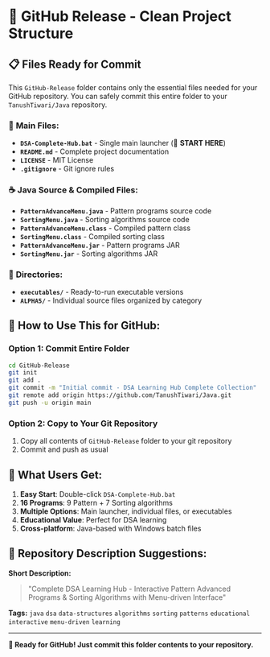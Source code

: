 # 📁 GitHub Release - Clean Project Structure

## 📋 **Files Ready for Commit**

This `GitHub-Release` folder contains only the essential files needed for your GitHub repository. You can safely commit this entire folder to your `TanushTiwari/Java` repository.

### 🚀 **Main Files:**
- **`DSA-Complete-Hub.bat`** - Single main launcher (🎯 **START HERE**)
- **`README.md`** - Complete project documentation
- **`LICENSE`** - MIT License
- **`.gitignore`** - Git ignore rules

### ☕ **Java Source & Compiled Files:**
- **`PatternAdvanceMenu.java`** - Pattern programs source code
- **`SortingMenu.java`** - Sorting algorithms source code
- **`PatternAdvanceMenu.class`** - Compiled pattern class
- **`SortingMenu.class`** - Compiled sorting class
- **`PatternAdvanceMenu.jar`** - Pattern programs JAR
- **`SortingMenu.jar`** - Sorting algorithms JAR

### 📁 **Directories:**
- **`executables/`** - Ready-to-run executable versions
- **`ALPHA5/`** - Individual source files organized by category

## 🎯 **How to Use This for GitHub:**

### Option 1: Commit Entire Folder
```bash
cd GitHub-Release
git init
git add .
git commit -m "Initial commit - DSA Learning Hub Complete Collection"
git remote add origin https://github.com/TanushTiwari/Java.git
git push -u origin main
```

### Option 2: Copy to Your Git Repository
1. Copy all contents of `GitHub-Release` folder to your git repository
2. Commit and push as usual

## 🎊 **What Users Get:**

1. **Easy Start**: Double-click `DSA-Complete-Hub.bat`
2. **16 Programs**: 9 Pattern + 7 Sorting algorithms
3. **Multiple Options**: Main launcher, individual files, or executables
4. **Educational Value**: Perfect for DSA learning
5. **Cross-platform**: Java-based with Windows batch files

## 📝 **Repository Description Suggestions:**

**Short Description:**
> "Complete DSA Learning Hub - Interactive Pattern Advanced Programs & Sorting Algorithms with Menu-driven Interface"

**Tags:**
`java` `dsa` `data-structures` `algorithms` `sorting` `patterns` `educational` `interactive` `menu-driven` `learning`

---

**🎉 Ready for GitHub! Just commit this folder contents to your repository.**
